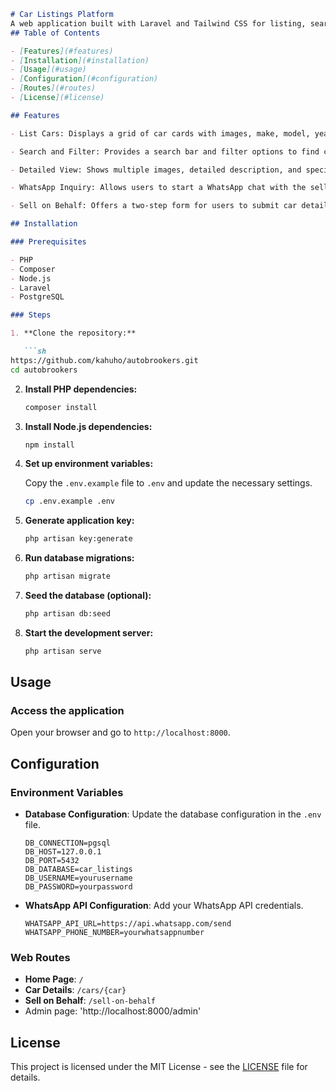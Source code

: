 
```markdown
# Car Listings Platform
A web application built with Laravel and Tailwind CSS for listing, searching, and selling cars. The admin(autobroker) can add, edit, preview, and delete listings of cars in their yard. Users/poetntail customers can view detailed car information, inquire via WhatsApp, and submit "sell on behalf" orders (Requests for the autobroker to sell a vehicle on their behalf). The platform leverages PostgreSQL for the database, providing a seamless experience for car buyers and sellers.
## Table of Contents

- [Features](#features)
- [Installation](#installation)
- [Usage](#usage)
- [Configuration](#configuration)
- [Routes](#routes)
- [License](#license)

## Features

- List Cars: Displays a grid of car cards with images, make, model, year, and price. Each card is designed to be visually appealing and informative.

- Search and Filter: Provides a search bar and filter options to find cars by make, model, year, price range, and more.

- Detailed View: Shows multiple images, detailed description, and specifications of a selected car. Contact information is also displayed for inquiries.

- WhatsApp Inquiry: Allows users to start a WhatsApp chat with the seller directly from the car's detailed view page using a pre-configured message template.

- Sell on Behalf: Offers a two-step form for users to submit car details and their contact information. A confirmation message is displayed upon successful submission

## Installation

### Prerequisites

- PHP
- Composer
- Node.js
- Laravel
- PostgreSQL

### Steps

1. **Clone the repository:**

   ```sh
https://github.com/kahuho/autobrookers.git
cd autobrookers
   ```

2. **Install PHP dependencies:**

   ```sh
   composer install
   ```

3. **Install Node.js dependencies:**

   ```sh
   npm install
   ```

4. **Set up environment variables:**

   Copy the `.env.example` file to `.env` and update the necessary settings.

   ```sh
   cp .env.example .env
   ```

5. **Generate application key:**

   ```sh
   php artisan key:generate
   ```

6. **Run database migrations:**

   ```sh
   php artisan migrate
   ```

7. **Seed the database (optional):**

   ```sh
   php artisan db:seed
   ```

8. **Start the development server:**

   ```sh
   php artisan serve
   ```

## Usage

### Access the application

Open your browser and go to `http://localhost:8000`.

## Configuration

### Environment Variables

- **Database Configuration**: Update the database configuration in the `.env` file.

  ```env
  DB_CONNECTION=pgsql
  DB_HOST=127.0.0.1
  DB_PORT=5432
  DB_DATABASE=car_listings
  DB_USERNAME=yourusername
  DB_PASSWORD=yourpassword
  ```

- **WhatsApp API Configuration**: Add your WhatsApp API credentials.

  ```env
  WHATSAPP_API_URL=https://api.whatsapp.com/send
  WHATSAPP_PHONE_NUMBER=yourwhatsappnumber
  ```


### Web Routes

- **Home Page**: `/`
- **Car Details**: `/cars/{car}`
- **Sell on Behalf**: `/sell-on-behalf`
- Admin page: 'http://localhost:8000/admin'




## License

This project is licensed under the MIT License - see the [LICENSE](LICENSE) file for details.
```

